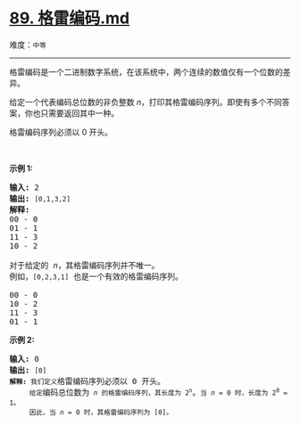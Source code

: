 # [89. 格雷编码.md](https://leetcode-cn.com/problems/gray-code)

难度：`中等`

---

<p>格雷编码是一个二进制数字系统，在该系统中，两个连续的数值仅有一个位数的差异。</p>

<p>给定一个代表编码总位数的非负整数<em> n</em>，打印其格雷编码序列。即使有多个不同答案，你也只需要返回其中一种。</p>

<p>格雷编码序列必须以 0 开头。</p>

<p>&nbsp;</p>

<p><strong>示例 1:</strong></p>

<pre><strong>输入:</strong>&nbsp;2
<strong>输出:</strong>&nbsp;<code>[0,1,3,2]</code>
<strong>解释:</strong>
00 - 0
01 - 1
11 - 3
10 - 2

对于给定的&nbsp;<em>n</em>，其格雷编码序列并不唯一。
例如，<code>[0,2,3,1]</code>&nbsp;也是一个有效的格雷编码序列。

00 - 0
10 - 2
11 - 3
01 - 1</pre>

<p><strong>示例&nbsp;2:</strong></p>

<pre><strong>输入:</strong>&nbsp;0
<strong>输出:</strong>&nbsp;<code>[0]
<strong>解释:</strong> 我们定义</code>格雷编码序列必须以 0 开头。<code>
&nbsp;    给定</code>编码总位数为<code> <em>n</em> 的格雷编码序列，其长度为 2<sup>n</sup></code>。<code>当 <em>n</em> = 0 时，长度为 2<sup>0</sup> = 1。
&nbsp;    因此，当 <em>n</em> = 0 时，其格雷编码序列为 [0]。</code>
</pre>
